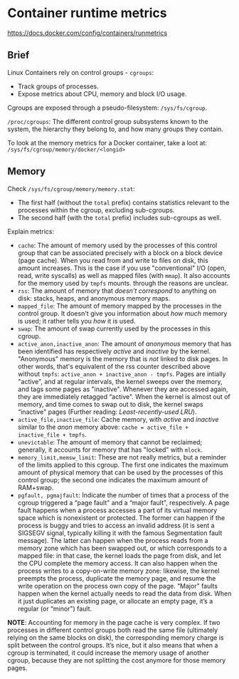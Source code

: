 # Container runtime metrics

https://docs.docker.com/config/containers/runmetrics

## Brief

Linux Containers rely on control groups - `cgroups`:
* Track groups of processes.
* Expose metrics about CPU, memory and block I/O usage.

Cgroups are exposed through a pseudo-filesystem: `/sys/fs/cgroup`.

`/proc/cgroups`: The different control group subsystems known to the system, the hierarchy they belong to, and how many groups they contain.

To look at the memory metrics for a Docker container, take a loot at: `/sys/fs/cgroup/memory/docker/<longid>`

## Memory

Check `/sys/fs/cgroup/memory/memory.stat`:
* The first half (without the `total` prefix) contains statistics relevant to the processes within the cgroup, excluding sub-cgroups.
* The second half (with the `total` prefix) includes sub-cgroups as well.

Explain metrics:
* `cache`: The amount of memory used by the processes of this control group that can be associated precisely with a block on a block device (page cache). When you read from and write to files on disk, this amount increases. This is the case if you use "conventional" I/O (open, read, write syscalls) as well as mapped files (with `mmap`). It also accounts for the memory used by `tmpfs` mounts. through the reasons are unclear.
* `rss`: The amount of memory that *doesn't correspond* to anything on disk: stacks, heaps, and anonymous memory maps.
* `mapped_file`: The amount of memory mapped by the processes in the control group. It doesn't give you information about *how much* memory is used; it rather tells you *how* it is used.
* `swap`: The amount of swap currently used by the processes in this cgroup.
* `active_anon,inactive_anon`: The amount of *anonymous* memory that has been identified has respectively *active* and *inactive* by the kernel. "Anonymous" memory is the memory that is *not* linked to disk pages. In other words, that's equivalent of the rss counter described above without `tmpfs`: `active_anon + inactive_anon - tmpfs`. Pages are intially "active", and at regular intervals, the kernel sweeps over the memory, and tags some pages as "inactive". Whenever they are accessed again, they are immediately retagged “active". When the kernel is almost out of memory, and time comes to swap out to disk, the kernel swaps “inactive" pages (Further reading: *Least-recently-used LRU*).
* `active_file,inactive_file`: Cache memory, with *active* and *inactive* similar to the *anon* memory above: `cache = active_file + inactive_file + tmpfs`.
* `unevictable`: The amount of memory that cannot be reclaimed; generally, it accounts for memory that has "locked" with `mlock`.
* `memory_limit,memsw_limit`: These are not really metrics, but a reminder of the limits applied to this cgroup. The first one indicates the maximum amount of physical memory that can be used by the processes of this control group; the second one indicates the maximum amount of RAM+swap.
* `pgfault, pgmajfault`: Indicate the number of times that a process of the cgroup triggered a “page fault" and a “major fault", respectively. A page fault happens when a process accesses a part of its virtual memory space which is nonexistent or protected. The former can happen if the process is buggy and tries to access an invalid address (it is sent a SIGSEGV signal, typically killing it with the famous Segmentation fault message). The latter can happen when the process reads from a memory zone which has been swapped out, or which corresponds to a mapped file: in that case, the kernel loads the page from disk, and let the CPU complete the memory access. It can also happen when the process writes to a copy-on-write memory zone: likewise, the kernel preempts the process, duplicate the memory page, and resume the write operation on the process own copy of the page. “Major" faults happen when the kernel actually needs to read the data from disk. When it just duplicates an existing page, or allocate an empty page, it’s a regular (or “minor") fault.

**NOTE**: Accounting for memory in the page cache is very complex. If two processes in different control groups both read the same file (ultimately relying on the same blocks on disk), the corresponding memory charge is split between the control groups. It’s nice, but it also means that when a cgroup is terminated, it could increase the memory usage of another cgroup, because they are not splitting the cost anymore for those memory pages.

